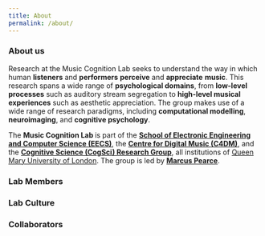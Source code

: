 ```yaml
---
title: About
permalink: /about/
---
```


### About us

Research at the Music Cognition Lab seeks to understand the way in
which human <strong>listeners</strong> and <strong>performers</strong>
<strong>perceive</strong> and <strong>appreciate</strong>
<strong>music</strong>. This research spans a wide range of
<strong>psychological domains</strong>, from <strong>low-level
processes</strong> such as auditory stream segregation to
<strong>high-level musical experiences</strong> such as aesthetic
appreciation. The group makes use of a wide range of research
paradigms, including <strong>computational modelling</strong>,
<strong>neuroimaging</strong>, and <strong>cognitive
psychology</strong>.

<p>The <strong>Music Cognition Lab </strong> is part of the <a
href="https://eecs.qmul.ac.uk/"><strong>School of Electronic
Engineering and Computer Science (EECS)</strong></a>, the <a
href="https://c4dm.eecs.qmul.ac.uk"><strong>Centre for Digital Music
(C4DM)</strong></a>, and the <strong><a
href="https://cogsci.eecs.qmul.ac.uk">Cognitive Science (CogSci)
Research Group</a></strong>, all institutions of <a
href="https://www.qmul.ac.uk/">Queen Mary University of
London</a>. The group is led by <strong><a
href="https://www.marcus-pearce.com"">Marcus Pearce</a></strong>.</p>

### Lab Members


### Lab Culture


### Collaborators
